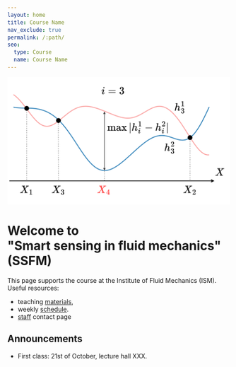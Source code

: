 ```yaml
---
layout: home
title: Course Name
nav_exclude: true
permalink: /:path/
seo:
  type: Course
  name: Course Name
---
```


![SSFM](/assets/images/SSFMlogo.png)

# Welcome to <br/> "Smart sensing in fluid mechanics" (SSFM)

This page supports the course at the Institute of Fluid Mechanics (ISM).
Useful resources:

- teaching [materials](materials.md),
- weekly [schedule](schedule.md).
- [staff](staff.md) contact page


## Announcements

- First class: 21st of October, lecture hall XXX.
